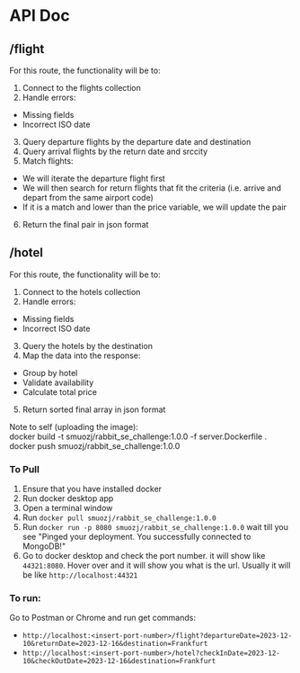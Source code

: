 # API Doc

## /flight
For this route, the functionality will be to:
1. Connect to the flights collection
2. Handle errors:
- Missing fields
- Incorrect ISO date
3. Query departure flights by the departure date and destination
4. Query arrival flights by the return date and srccity
5. Match flights:
- We will iterate the departure flight first
- We will then search for return flights that fit the criteria (i.e. arrive and depart from the same airport code)
- If it is a match and lower than the price variable, we will update the pair
6. Return the final pair in json format

## /hotel
For this route, the functionality will be to:
1. Connect to the hotels collection
2. Handle errors:
- Missing fields
- Incorrect ISO date
3. Query the hotels by the destination
4. Map the data into the response:
- Group by hotel
- Validate availability
- Calculate total price
5. Return sorted final array in json format

Note to self (uploading the image):<br>
docker build -t smuozj/rabbit_se_challenge:1.0.0 -f server.Dockerfile .<br>
docker push smuozj/rabbit_se_challenge:1.0.0

### To Pull
1. Ensure that you have installed docker
2. Run docker desktop app
3. Open a terminal window
4. Run `docker pull smuozj/rabbit_se_challenge:1.0.0`
5. Run `docker run -p 8080 smuozj/rabbit_se_challenge:1.0.0` wait till you see "Pinged your deployment. You successfully connected to MongoDB!"
6. Go to docker desktop and check the port number. it will show like `44321:8080`. Hover over and it will show you what is the url. Usually it will be like `http://localhost:44321`

### To run:
Go to Postman or Chrome and run get commands:
- `http://localhost:<insert-port-number>/flight?departureDate=2023-12-10&returnDate=2023-12-16&destination=Frankfurt`
- `http://localhost:<insert-port-number>/hotel?checkInDate=2023-12-10&checkOutDate=2023-12-16&destination=Frankfurt`
